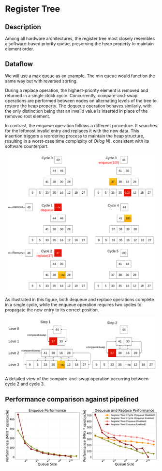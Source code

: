 # Register Tree

## Description

Among all hardware architectures, the register tree most closely resembles a software-based priority queue, preserving the heap property to maintain element order.

## Dataflow

We will use a max queue as an example. The min queue would function the same way but with reversed sorting.

During a replace operation, the highest-priority element is removed and returned in a single clock cycle. Concurrently, compare-and-swap operations are performed between nodes on alternating levels of the tree to restore the heap property. The dequeue operation behaves similarly, with the only distinction being that an invalid value is inserted in place of the removed root element.

In contrast, the enqueue operation follows a different procedure. It searches for the leftmost invalid entry and replaces it with the new data. This insertion triggers a reordering process to maintain the heap structure, resulting in a worst-case time complexity of $O(log\ N)$, consistent with its software counterpart.

![register_tree_cycle_operation](../../imgs/register_tree_cycle.png)

As illustrated in this figure, both dequeue and replace operations complete in a single cycle, while the enqueue operation requires two cycles to propagate the new entry to its correct position.

![register_tree_steps_in_cycle](../../imgs/register_tree_step.png)

A detailed view of the compare-and-swap operation occurring between cycle 2 and cycle 3.

## Performance comparison against pipelined

![register_tree_perf_comp](../../imgs/register_tree_perf.png)

